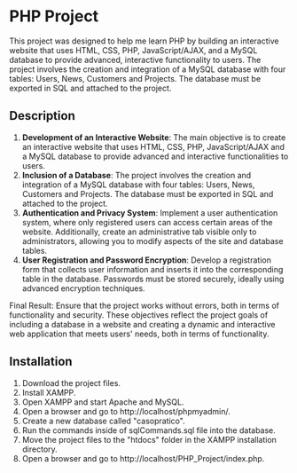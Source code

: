 # PHP Project
This project was designed to help me learn PHP by building an interactive website that uses HTML, CSS, PHP, JavaScript/AJAX, and a MySQL database to provide advanced, interactive functionality to users. The project involves the creation and integration of a MySQL database with four tables: Users, News, Customers and Projects. The database must be exported in SQL and attached to the project.

## Description
  1. **Development of an Interactive Website**: The main objective is to create an interactive website that uses HTML, CSS, PHP, JavaScript/AJAX and a MySQL database to provide advanced and interactive functionalities to users.
  2. **Inclusion of a Database**: The project involves the creation and integration of a MySQL database with four tables: Users, News, Customers and Projects. The database must be exported in SQL and attached to the project.
  3. **Authentication and Privacy System**: Implement a user authentication system, where only registered users can access certain areas of the website. Additionally, create an administrative tab visible only to administrators, allowing you to modify aspects of the site and database tables.
  4. **User Registration and Password Encryption**: Develop a registration form that collects user information and inserts it into the corresponding table in the database. Passwords must be stored securely, ideally using advanced encryption techniques.

Final Result: Ensure that the project works without errors, both in terms of functionality and security.
These objectives reflect the project goals of including a database in a website and creating a dynamic and interactive web application that meets users' needs, both in terms of functionality.

## Installation
1. Download the project files.
2. Install XAMPP.
3. Open XAMPP and start Apache and MySQL.
4. Open a browser and go to http://localhost/phpmyadmin/.
5. Create a new database called "casopratico".
6. Run the commands inside of sqlCommands.sql file into the database.
7. Move the project files to the "htdocs" folder in the XAMPP installation directory.
8. Open a browser and go to http://localhost/PHP_Project/index.php.

